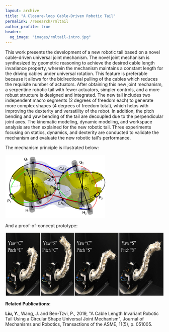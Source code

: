 ```yaml
---
layout: archive
title: "A Closure-loop Cable-Driven Robotic Tail"
permalink: /research/rmltail
author_profile: true
header:
  og_image: "images/rmltail-intro.jpg"
---
```


This work presents the development of a new robotic tail based on a novel cable-driven universal joint mechanism. The novel joint mechanism is synthesized by geometric reasoning to achieve the desired cable length invariance property, wherein the mechanism maintains a constant length for the driving cables under universal rotation. This feature is preferable because it allows for the bidirectional pulling of the cables which reduces the requisite number of actuators. After obtaining this new joint mechanism, a serpentine robotic tail with fewer actuators, simpler controls, and a more robust structure is designed and integrated. The new tail includes two independent macro segments (2 degrees of freedom each) to generate more complex shapes (4 degrees of freedom total), which helps with improving the dexterity and versatility of the robot. In addition, the pitch bending and yaw bending of the tail are decoupled due to the perpendicular joint axes. The kinematic modeling, dynamic modeling, and workspace analysis are then explained for the new robotic tail. Three experiments focusing on statics, dynamics, and dexterity are conducted to validate the mechanism and evaluate the new robotic tail's performance. 

The mechanism principle is illustrated below:

<img style="height:200px;" src="/images/rmltaila.jpg"/>

And a proof-of-concept prototype:

<img style="height:200px;" src="/images/rmltailb.jpg"/>

**Related Publications:**

**Liu, Y.**, Wang, J. and Ben-Tzvi, P., 2019, "A Cable Length Invariant Robotic Tail Using a Circular Shape Universal Joint Mechanism", Journal of Mechanisms and Robotics, Transactions of the ASME, 11(5), p. 051005.
